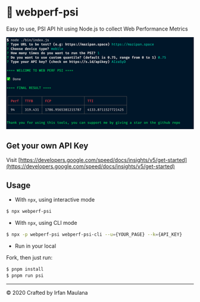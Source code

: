 # 🚀 webperf-psi

Easy to use, PSI API hit using Node.js to collect Web Performance Metrics

![Usage example](screenshoot.png)

## Get your own API Key

Visit [https://developers.google.com/speed/docs/insights/v5/get-started](https://developers.google.com/speed/docs/insights/v5/get-started)

## Usage

- With `npx`, using interactive mode

```bash
$ npx webperf-psi
```

- With `npx`, using CLI mode

```bash
$ npx -p webperf-psi webperf-psi-cli --u={YOUR_PAGE} --k={API_KEY}
```

- Run in your local

Fork, then just run:

```bash
$ pnpm install
$ pnpm run psi
```

---

© 2020 Crafted by Irfan Maulana
